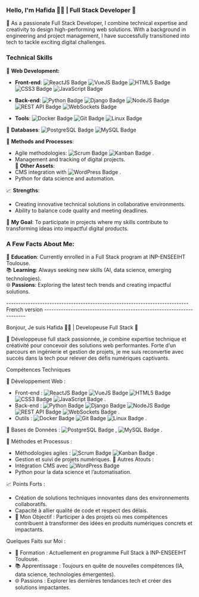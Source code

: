 ### Hello, I'm Hafida 👩‍💻 | Full Stack Developer 🚀

🌟 As a passionate Full Stack Developer, I combine technical expertise and creativity to design high-performing web solutions. With a background in engineering and project management, I have successfully transitioned into tech to tackle exciting digital challenges.

### Technical Skills

🔹 **Web Development:**

- **Front-end**: ![ReactJS Badge](https://img.shields.io/badge/ReactJS-61DAFB?style=flat&logo=react&logoColor=white) ![VueJS Badge](https://img.shields.io/badge/VueJS-4FC08D?style=flat&logo=vue.js&logoColor=white) ![HTML5 Badge](https://img.shields.io/badge/HTML5-E34F26?style=flat&logo=html5&logoColor=white) ![CSS3 Badge](https://img.shields.io/badge/CSS3-1572B6?style=flat&logo=css3&logoColor=white) ![JavaScript Badge](https://img.shields.io/badge/JavaScript-F7DF1E?style=flat&logo=javascript&logoColor=black)  

- **Back-end**: ![Python Badge](https://img.shields.io/badge/Python-3776AB?style=flat&logo=python&logoColor=white) ![Django Badge](https://img.shields.io/badge/Django-092E20?style=flat&logo=django&logoColor=white) ![NodeJS Badge](https://img.shields.io/badge/Node.js-339933?style=flat&logo=node.js&logoColor=white)  ![REST API Badge](https://img.shields.io/badge/REST%20API-25A162?style=flat&logo=api&logoColor=white)  ![WebSockets Badge](https://img.shields.io/badge/WebSockets-4B0082?style=flat&logo=websocket&logoColor=white)  

- **Tools**:  ![Docker Badge](https://img.shields.io/badge/Docker-2496ED?style=flat&logo=docker&logoColor=white) ![Git Badge](https://img.shields.io/badge/Git-F05032?style=flat&logo=git&logoColor=white) ![Linux Badge](https://img.shields.io/badge/Linux-FCC624?style=flat&logo=linux&logoColor=black)  

🔹 **Databases**:  ![PostgreSQL Badge](https://img.shields.io/badge/PostgreSQL-336791?style=flat&logo=postgresql&logoColor=white) ![MySQL Badge](https://img.shields.io/badge/MySQL-4479A1?style=flat&logo=mysql&logoColor=white)  

🔹 **Methods and Processes**:  
- Agile methodologies: ![Scrum Badge](https://img.shields.io/badge/Scrum-DA3A28?style=flat&logo=scrum&logoColor=white) ![Kanban Badge](https://img.shields.io/badge/Kanban-0072B1?style=flat&logo=kanban&logoColor=white)  .
- Management and tracking of digital projects.   
🔹 **Other Assets**:  
- CMS integration with ![WordPress Badge](https://img.shields.io/badge/WordPress-21759B?style=flat&logo=wordpress&logoColor=white)  .
- Python for data science and automation.  

📈 **Strengths**:  
- Creating innovative technical solutions in collaborative environments.  
- Ability to balance code quality and meeting deadlines.  

🎯 **My Goal**: To participate in projects where my skills contribute to transforming ideas into impactful digital products.

### A Few Facts About Me:
🔭 **Education**: Currently enrolled in a Full Stack program at INP-ENSEEIHT Toulouse.  
📚 **Learning**: Always seeking new skills (AI, data science, emerging technologies).  
🌐 **Passions**: Exploring the latest tech trends and creating impactful solutions.

----------------------------------------------------------------------------French version ----------------------------------------------------------------------


Bonjour, Je suis  Hafida 👩‍💻 | Developeuse Full Stack  🚀

🌟 Développeuse full stack passionnée, je combine expertise technique et créativité pour concevoir des solutions web performantes. 
Forte d’un parcours en ingénierie et gestion de projets, je me suis reconvertie avec succès dans la tech pour relever des défis numériques captivants.

Compétences Techniques

🔹 Développement Web :
- Front-end :  ![ReactJS Badge](https://img.shields.io/badge/ReactJS-61DAFB?style=flat&logo=react&logoColor=white)  ![VueJS Badge](https://img.shields.io/badge/VueJS-4FC08D?style=flat&logo=vue.js&logoColor=white)  ![HTML5 Badge](https://img.shields.io/badge/HTML5-E34F26?style=flat&logo=html5&logoColor=white)  ![CSS3 Badge](https://img.shields.io/badge/CSS3-1572B6?style=flat&logo=css3&logoColor=white)  ![JavaScript Badge](https://img.shields.io/badge/JavaScript-F7DF1E?style=flat&logo=javascript&logoColor=black)  .
- Back-end : ![Python Badge](https://img.shields.io/badge/Python-3776AB?style=flat&logo=python&logoColor=white)  ![Django Badge](https://img.shields.io/badge/Django-092E20?style=flat&logo=django&logoColor=white)  ![NodeJS Badge](https://img.shields.io/badge/Node.js-339933?style=flat&logo=node.js&logoColor=white)  ![REST API Badge](https://img.shields.io/badge/REST%20API-25A162?style=flat&logo=api&logoColor=white)  ![WebSockets Badge](https://img.shields.io/badge/WebSockets-4B0082?style=flat&logo=websocket&logoColor=white) .
- Outils : ![Docker Badge](https://img.shields.io/badge/Docker-2496ED?style=flat&logo=docker&logoColor=white) ![Git Badge](https://img.shields.io/badge/Git-F05032?style=flat&logo=git&logoColor=white) ![Linux Badge](https://img.shields.io/badge/Linux-FCC624?style=flat&logo=linux&logoColor=black)  .

🔹 Bases de Données : ![PostgreSQL Badge](https://img.shields.io/badge/PostgreSQL-336791?style=flat&logo=postgresql&logoColor=white) ,  ![MySQL Badge](https://img.shields.io/badge/MySQL-4479A1?style=flat&logo=mysql&logoColor=white) .

🔹 Méthodes et Processus :
- Méthodologies agiles :  ![Scrum Badge](https://img.shields.io/badge/Scrum-DA3A28?style=flat&logo=scrum&logoColor=white) ![Kanban Badge](https://img.shields.io/badge/Kanban-0072B1?style=flat&logo=kanban&logoColor=white)  .
- Gestion et suivi de projets numériques. 
🔹 Autres Atouts :
- Intégration CMS avec ![WordPress Badge](https://img.shields.io/badge/WordPress-21759B?style=flat&logo=wordpress&logoColor=white)  
- Python pour la data science et l’automatisation.

📈 Points Forts :
- Création de solutions techniques innovantes dans des environnements collaboratifs.
- Capacité à allier qualité de code et respect des délais.
- 🎯 Mon Objectif : Participer à des projets où mes compétences contribuent à transformer des idées en produits numériques concrets et impactants.

Quelques Faits sur Moi :
- 🔭 Formation : Actuellement en programme Full Stack à INP-ENSEEIHT Toulouse.
- 📚 Apprentissage : Toujours en quête de nouvelles compétences (IA, data science, technologies émergentes).
- 🌐 Passions : Explorer les dernières tendances tech et créer des solutions impactantes.



